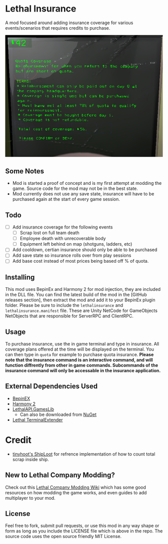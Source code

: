 # Lethal Insurance
A mod focused around adding insurance coverage for various events/scenarios that requires credits to purchase.

![terminalextender](https://github.com/domkalan/lethalinsurance/raw/main/images/example1.png)

## Some Notes
* Mod is started a proof of concept and is my first attempt at modding the game. Source code for the mod may not be in the best state.
* Mod currently does not use any save state, insurance will have to be purchased again at the start of every game session.

## Todo

- [ ] Add insurance coverage for the following events
    - [ ] Scrap lost on full team death
    - [ ] Employee death with unrecoverable body
    - [ ] Equipment left behind on map (shotguns, ladders, etc)
- [ ] Add cooldown, certian insurance should only be able to be purchased
- [ ] Add save state so insurance rolls over from play sessions
- [ ] Add base cost instead of most prices being based off % of quota.

## Installing
This mod uses BepinEx and Harmony 2 for mod injection, they are included in the DLL file. You can find the latest build of the mod in the [GitHub releases section], then extract the mod and add it to your BepinEx plugin folder. Please be sure to include the `lethalinsurance` and `lethalinsurance.manifest` file. These are Unity NetCode for GameObjects NetObjects that are responsible for ServerRPC and ClientRPC.

## Usage
To purchase insurance, use the in game terminal and type in insurance. All coverage plans offered at the time will be displayed on the terminal. You can then type in `quota` for example to purchase quota insurance. **Please note that the insurance command is an interactive command, and will function diffrently from other in game commands. Subcommands of the insurance command will only be accessable in the insurance application.**

## External Dependencies Used
* [BepinEX](https://docs.bepinex.dev/index.html)
* [Harmony 2](https://harmony.pardeike.net/)
* [LethalAPI.GamesLib](https://github.com/dhkatz/LethalAPI.GameLibs)
    * Can also be downloaded from [NuGet](https://www.nuget.org/packages/LethalAPI.GameLibs)
* [Lethal TerminalExtender](https://github.com/domkalan/LethalTerminalExtender)

# Credit
* [tinyhoot's ShipLoot](https://github.com/tinyhoot/ShipLoot) for refrence implementation of how to count total scrap inside ship.

## New to Lethal Company Modding?
Check out this [Lethal Company Modding Wiki](https://lethal.wiki/) which has some good resources on how modding the game works, and even guides to add multiplayer to your mod.

## License
Feel free to fork, submit pull requests, or use this mod in any way shape or form as long as you include the LICENSE file which is above in the repo. The source code uses the open source friendly MIT License.
